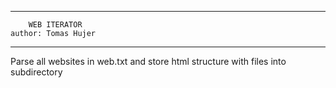 ----------------------------
        WEB ITERATOR
    author: Tomas Hujer
----------------------------
Parse all websites in web.txt and store html structure with files into subdirectory
